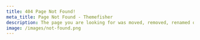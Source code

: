 ```yaml
---
title: 404 Page Not Found!
meta_title: Page Not Found - Themefisher
description: The page you are looking for was moved, removed, renamed or might never existed.
image: /images/not-found.png
---
```

